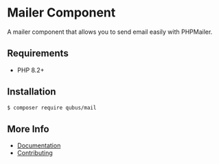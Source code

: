 # Mailer Component

A mailer component that allows you to send email easily with PHPMailer.

## Requirements
* PHP 8.2+

## Installation
```bash
$ composer require qubus/mail
```

## More Info
- [Documentation](https://docs.qubusphp.com/mailer/)
- [Contributing](https://docs.qubusphp.com/contributing/)